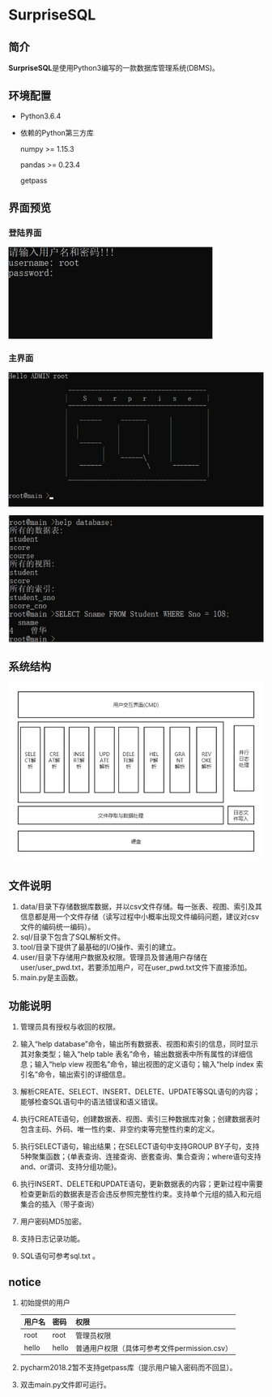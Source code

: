 ﻿# **SurpriseSQL**


## 简介

​     **SurpriseSQL**是使用Python3编写的一款数据库管理系统(DBMS)。



## 环境配置
- Python3.6.4

- 依赖的Python第三方库

  numpy >= 1.15.3

  pandas  >= 0.23.4

  getpass




## 界面预览

### 登陆界面

![登陆界面](https://github.com/Woscmd/SurpriseSQL/blob/master/image/login.jpg)

  ### 主界面

![welcome](https://github.com/Woscmd/SurpriseSQL/blob/master/image/main.jpg)

![cmd](https://github.com/Woscmd/SurpriseSQL/blob/master/image/3.jpg)



## 系统结构

![structure](https://github.com/Woscmd/SurpriseSQL/blob/master/image/structure.png)



## 文件说明

1. data/目录下存储数据库数据，并以csv文件存储。每一张表、视图、索引及其信息都是用一个文件存储（读写过程中小概率出现文件编码问题，建议对csv文件的编码统一编码）。
2. sql/目录下包含了SQL解析文件。
3. tool/目录下提供了最基础的I/O操作、索引的建立。
4. user/目录下存储用户数据及权限。管理员及普通用户存储在user/user_pwd.txt，若要添加用户，可在user_pwd.txt文件下直接添加。
5. main.py是主函数。



## 功能说明

1. 管理员具有授权与收回的权限。

2. 输入“help database”命令，输出所有数据表、视图和索引的信息，同时显示其对象类型；输入“help table 表名”命令，输出数据表中所有属性的详细信息；输入“help view 视图名”命令，输出视图的定义语句；输入“help index 索引名”命令，输出索引的详细信息。

3. 解析CREATE、SELECT、INSERT、DELETE、UPDATE等SQL语句的内容；能够检查SQL语句中的语法错误和语义错误。

4. 执行CREATE语句，创建数据表、视图、索引三种数据库对象；创建数据表时包含主码、外码、唯一性约束、非空约束等完整性约束的定义。

5. 执行SELECT语句，输出结果；在SELECT语句中支持GROUP BY子句，支持5种聚集函数；{单表查询、连接查询、嵌套查询、集合查询；where语句支持and、or谓词、支持分组功能}。

6. 执行INSERT、DELETE和UPDATE语句，更新数据表的内容；更新过程中需要检查更新后的数据表是否会违反参照完整性约束。支持单个元组的插入和元组集合的插入（带子查询）

8. 用户密码MD5加密。

8. 支持日志记录功能。

9. SQL语句可参考sql.txt 。

   

## notice

1. 初始提供的用户

   | 用户名 | 密码  | 权限                                         |
   | ------ | ----- | -------------------------------------------- |
   | root   | root  | 管理员权限                                   |
   | hello  | hello | 普通用户权限（具体可参考文件permission.csv） |

   

2. pycharm2018.2暂不支持getpass库（提示用户输入密码而不回显）。

3. 双击main.py文件即可运行。

